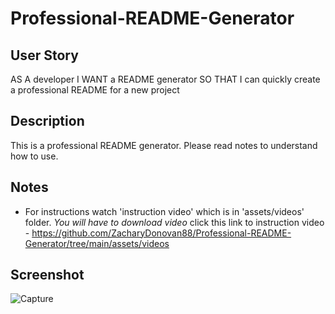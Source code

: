 # Professional-README-Generator

## User Story
AS A developer
I WANT a README generator
SO THAT I can quickly create a professional README for a new project

## Description
This is a professional README generator. Please read notes to understand how to use.

## Notes
- For instructions watch 'instruction video' which is in 'assets/videos' folder. *You will have to download video*
  click this link to instruction video - https://github.com/ZacharyDonovan88/Professional-README-Generator/tree/main/assets/videos

## Screenshot
![Capture](https://user-images.githubusercontent.com/109838413/200226812-95c610a0-4ac1-4a1b-9c9e-f126c3f6ec68.PNG)
